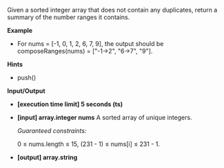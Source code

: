 Given a sorted integer array that does not contain any duplicates, return a summary of the number ranges it contains.

**Example**

- For nums = [-1, 0, 1, 2, 6, 7, 9], the output should be
  composeRanges(nums) = ["-1->2", "6->7", "9"].

**Hints**

- push()

**Input/Output**

- **[execution time limit] 5 seconds (ts)**
- **[input] array.integer nums**
  A sorted array of unique integers.

  _Guaranteed constraints:_

  0 ≤ nums.length ≤ 15,
  (231 - 1) ≤ nums[i] ≤ 231 - 1.

- **[output] array.string**
